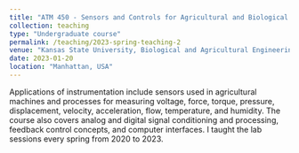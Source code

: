 ```yaml
---
title: "ATM 450 - Sensors and Controls for Agricultural and Biological Systems"
collection: teaching
type: "Undergraduate course"
permalink: /teaching/2023-spring-teaching-2
venue: "Kansas State University, Biological and Agricultural Engineering"
date: 2023-01-20
location: "Manhattan, USA"
---
```


Applications of instrumentation include sensors used in agricultural machines and processes for measuring voltage, force, torque, pressure, displacement, velocity, acceleration, flow, temperature, and humidity. 
The course also covers analog and digital signal conditioning and processing, feedback control concepts, and computer interfaces. I taught the lab sessions every spring from 2020 to 2023.
